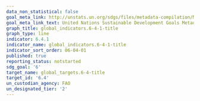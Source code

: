 ```yaml
---
data_non_statistical: false
goal_meta_link: http://unstats.un.org/sdgs/files/metadata-compilation/Metadata-Goal-6.pdf
goal_meta_link_text: United Nations Sustainable Development Goals Metadata (pdf 428kB)
graph_title: global_indicators.6-4-1-title
graph_type: line
indicator: 6.4.1
indicator_name: global_indicators.6-4-1-title
indicator_sort_order: 06-04-01
published: true
reporting_status: notstarted
sdg_goal: '6'
target_name: global_targets.6-4-title
target_id: '6.4'
un_custodian_agency: FAO
un_designated_tier: '2'
---
```

